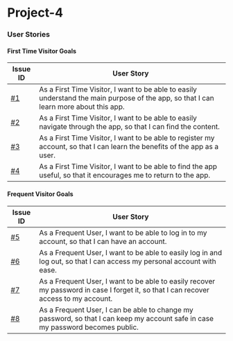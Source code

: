 # Project-4

### User Stories

#### **First Time Visitor Goals**

| Issue ID    | User Story |
|-------------|-------------|
|[#1](https://github.com/Jackevans47/Project-4/issues/1)| As a First Time Visitor, I want to be able to easily understand the main purpose of the app, so that I can learn more about this app.|
|[#2](https://github.com/Jackevans47/Project-4/issues/2)|As a First Time Visitor, I want to be able to easily navigate through the app, so that I can find the content.|
|[#3](https://github.com/Jackevans47/Project-4/issues/3)|As a First Time Visitor, I want to be able to register my account, so that I can learn the benefits of the app as a user.|
|[#4](https://github.com/Jackevans47/Project-4/issues/4)|As a First Time Visitor, I want to be able to find the app useful, so that it encourages me to return to the app.|

#### **Frequent Visitor Goals**

| Issue ID    | User Story |
|-------------|-------------|
|[#5](https://github.com/Jackevans47/Project-4/issues/5)|As a Frequent User, I want to be able to log in to my account, so that I can have an account.|
|[#6](https://github.com/Jackevans47/Project-4/issues/6)|As a Frequent User, I want to be able to easily log in and log out, so that I can access my personal account with ease.|
|[#7](https://github.com/Jackevans47/Project-4/issues/7)|As a Frequent User, I want to be able to easily recover my password in case I forget it, so that I can recover access to my account.|
|[#8](https://github.com/Jackevans47/Project-4/issues/8)|As a Frequent User, I can be able to change my password, so that I can keep my account safe in case my password becomes public.|
